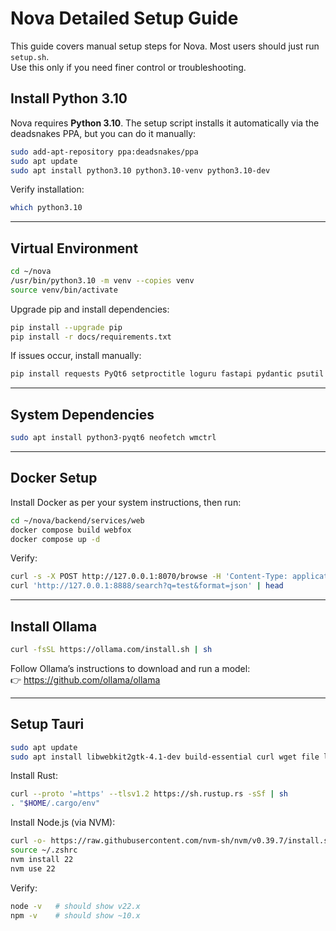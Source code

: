 # Nova Detailed Setup Guide

This guide covers manual setup steps for Nova. Most users should just run `setup.sh`.  
Use this only if you need finer control or troubleshooting.

## Install Python 3.10

Nova requires **Python 3.10**. The setup script installs it automatically via the deadsnakes PPA, but you can do it manually:

```bash
sudo add-apt-repository ppa:deadsnakes/ppa
sudo apt update
sudo apt install python3.10 python3.10-venv python3.10-dev
```

Verify installation:

```bash
which python3.10
```

---

## Virtual Environment

```bash
cd ~/nova
/usr/bin/python3.10 -m venv --copies venv
source venv/bin/activate
```

Upgrade pip and install dependencies:

```bash
pip install --upgrade pip
pip install -r docs/requirements.txt
```

If issues occur, install manually:

```bash
pip install requests PyQt6 setproctitle loguru fastapi pydantic psutil websocket-client sounddevice numpy pyjwt tinydb bcrypt "uvicorn[standard]" onnxruntime-gpu piper-tts "piper-tts[http]"
```

---

## System Dependencies

```bash
sudo apt install python3-pyqt6 neofetch wmctrl
```

---

## Docker Setup

Install Docker as per your system instructions, then run:

```bash
cd ~/nova/backend/services/web
docker compose build webfox
docker compose up -d
```

Verify:

```bash
curl -s -X POST http://127.0.0.1:8070/browse -H 'Content-Type: application/json' -d '{"url":"https://example.com"}'
curl 'http://127.0.0.1:8888/search?q=test&format=json' | head
```

---

## Install Ollama

```bash
curl -fsSL https://ollama.com/install.sh | sh
```

Follow Ollama’s instructions to download and run a model:  
👉 https://github.com/ollama/ollama

---

## Setup Tauri

```bash
sudo apt update
sudo apt install libwebkit2gtk-4.1-dev build-essential curl wget file libxdo-dev libssl-dev libayatana-appindicator3-dev librsvg2-dev
```

Install Rust:

```bash
curl --proto '=https' --tlsv1.2 https://sh.rustup.rs -sSf | sh
. "$HOME/.cargo/env"
```

Install Node.js (via NVM):

```bash
curl -o- https://raw.githubusercontent.com/nvm-sh/nvm/v0.39.7/install.sh | bash
source ~/.zshrc
nvm install 22
nvm use 22
```

Verify:

```bash
node -v   # should show v22.x
npm -v    # should show ~10.x
```

